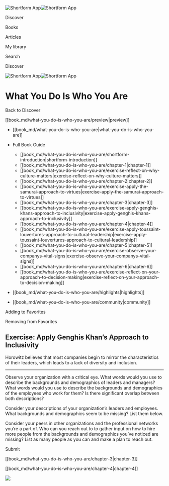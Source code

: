 ![Shortform App](/img/logo.36a2399e.svg)![Shortform App](/img/logo-dark.70c1b072.svg)

Discover

Books

Articles

My library

Search

Discover

![Shortform App](/img/logo.36a2399e.svg)![Shortform App](/img/logo-dark.70c1b072.svg)

# What You Do Is Who You Are

Back to Discover

[[book_md/what-you-do-is-who-you-are/preview|preview]]

  * [[book_md/what-you-do-is-who-you-are|what-you-do-is-who-you-are]]
  * Full Book Guide

    * [[book_md/what-you-do-is-who-you-are/shortform-introduction|shortform-introduction]]
    * [[book_md/what-you-do-is-who-you-are/chapter-1|chapter-1]]
    * [[book_md/what-you-do-is-who-you-are/exercise-reflect-on-why-culture-matters|exercise-reflect-on-why-culture-matters]]
    * [[book_md/what-you-do-is-who-you-are/chapter-2|chapter-2]]
    * [[book_md/what-you-do-is-who-you-are/exercise-apply-the-samurai-approach-to-virtues|exercise-apply-the-samurai-approach-to-virtues]]
    * [[book_md/what-you-do-is-who-you-are/chapter-3|chapter-3]]
    * [[book_md/what-you-do-is-who-you-are/exercise-apply-genghis-khans-approach-to-inclusivity|exercise-apply-genghis-khans-approach-to-inclusivity]]
    * [[book_md/what-you-do-is-who-you-are/chapter-4|chapter-4]]
    * [[book_md/what-you-do-is-who-you-are/exercise-apply-toussaint-louvertures-approach-to-cultural-leadership|exercise-apply-toussaint-louvertures-approach-to-cultural-leadership]]
    * [[book_md/what-you-do-is-who-you-are/chapter-5|chapter-5]]
    * [[book_md/what-you-do-is-who-you-are/exercise-observe-your-companys-vital-signs|exercise-observe-your-companys-vital-signs]]
    * [[book_md/what-you-do-is-who-you-are/chapter-6|chapter-6]]
    * [[book_md/what-you-do-is-who-you-are/exercise-reflect-on-your-approach-to-decision-making|exercise-reflect-on-your-approach-to-decision-making]]
  * [[book_md/what-you-do-is-who-you-are/highlights|highlights]]
  * [[book_md/what-you-do-is-who-you-are/community|community]]



Adding to Favorites 

Removing from Favorites 

## Exercise: Apply Genghis Khan’s Approach to Inclusivity

Horowitz believes that most companies begin to mirror the characteristics of their leaders, which leads to a lack of diversity and inclusion.

* * *

Observe your organization with a critical eye. What words would you use to describe the backgrounds and demographics of leaders and managers? What words would you use to describe the backgrounds and demographics of the employees who work for them? Is there significant overlap between both descriptions?

Consider your descriptions of your organization’s leaders and employees. What backgrounds and demographics seem to be missing? List them below.

Consider your peers in other organizations and the professional networks you’re a part of. Who can you reach out to to gather input on how to hire more people from the backgrounds and demographics you’ve noticed are missing? List as many people as you can and make a plan to reach out.

Submit 

[[book_md/what-you-do-is-who-you-are/chapter-3|chapter-3]]

[[book_md/what-you-do-is-who-you-are/chapter-4|chapter-4]]

![](https://bat.bing.com/action/0?ti=56018282&Ver=2&mid=7211e10c-14b9-4068-8ea3-e20eeca24dad&sid=72e6e650642c11eeb2dd2161d176fe8d&vid=72e70890642c11eeb72d79fe7b6df2c6&vids=0&msclkid=N&pi=0&lg=en-US&sw=800&sh=600&sc=24&nwd=1&tl=Shortform%20%7C%20Book&p=https%3A%2F%2Fwww.shortform.com%2Fapp%2Fbook%2Fwhat-you-do-is-who-you-are%2Fexercise-apply-genghis-khans-approach-to-inclusivity&r=&lt=1049&evt=pageLoad&sv=1&rn=394353)
